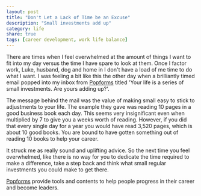 ```yaml
---
layout: post
title: "Don't Let a Lack of Time be an Excuse"
description: "Small investments add up"
category: life
share: true
tags: [career development, work life balance]
---
```


There are times when I feel overwhelmed at the amount of things I want to fit into my day versus the time I have spare to look at them. Once I factor work, Luke, husband, dog and home in I don't have a load of me time to do what I want. I was feeling a bit like this the other day when a brilliantly timed email popped into my inbox from [Popforms](https://popforms.com) titled 'Your life is a series of small investments. Are yours adding up?'. 

The message behind the mail was the value of making small easy to stick to adjustments to your life. The example they gave was reading 10 pages in a good business book each day. This seems very insignificant even when multiplied by 7 to give you a weeks worth of reading. However, if you did that every single day for a year you would have read 3,520 pages, which is about 10 good books. You are bound to have gotten something out of reading 10 books to help your career.

It struck me as really sound and uplifting advice. So the next time you feel overwhelmed, like there is no way for you to dedicate the time required to make a difference, take a step back and think what small regular investments you could make to get there.

[Popforms](https://popforms.com) provide tools and contents to help people progress in their career and become leaders.

